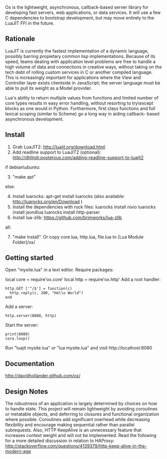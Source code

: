Ox is the lightweight, asynchronous, callback-based server library for developing fast servers, web applications, or data services.
It will use a few C dependencies to bootstrap development, but may move entirely to the LuaJIT FFI in the future.


## Rationale

LuaJIT is currently the fastest implementation of a dynamic language, possibly barring propietary common lisp implementations. Because of its speed, teams dealing with application level problems are free to handle a high volume of data and connections in creative ways, without taking on the tech debt of rolling custom services in C or another compiled language. This is increasingly important for applications where the View and Controller layer exists clientside in JavaScript; the server language must be able to pull its weight as a Model provider.

Lua's ability to return multiple values from functions and limited number of core types results in easy error handling, without resorting to try\except blocks as one would in Python. Furthermore, first class functions and full lexical scoping (similar to Scheme) go a long way in aiding callback- based asynchronous development.

## Install

1. Grab LuaJIT2: http://luajit.org/download.html
2. Add readline support to LuaJIT2 (optional): http://dhllndr.posterous.com/adding-readline-support-to-luajit2

if debian\ubuntu:

3. "make apt"

else:

4. Install luarocks: apt-get install luarocks (also available: http://luarocks.org/en/Download )
5. Install the dependencies with rock files:
    luarocks install nixio
    luarocks install json4lua 
    luarocks install http-parser
6. Install lua-zlib: https://github.com/brimworks/lua-zlib

all:

7. "make install". Or copy core.lua, http.lua, file.lua to [Lua Module Folder]/ox/

## Getting started

Open "mysite.lua" in a text editor.
Require packages:

   local core = require'ox.core'
   local http = require'ox.http'
Add a root handler:

    http.GET ['^/$'] = function(c)
      http.reply(c, 200, "Hello World")
    end
Add a server:

    http.server(8080, http)
Start the server:

    print(8080)
    core.loop()

Run "luajit mysite.lua" or "lua mysite.lua" and visit http://localhost:8080

## Documentation

http://davidhollander.github.com/ox/

## Design Notes

The robustness of an application is largely determined by choices on how to handle state. This project will remain lightweight by avoiding coroutines or metatable objects, and deferring to closures and functional organization where possible. Coroutines add significant overhead while decreasing flexibility and encourage making sequential rather than parallel subrequests. Also, HTTP KeepAlive is an unnecessary feature that increases context weight and will not be implemented. Read the following for a more detailed discussion in relation to HAProxy: http://stackoverflow.com/questions/4139379/http-keep-alive-in-the-modern-age
